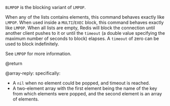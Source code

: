 `BLMPOP` is the blocking variant of `LMPOP`.

When any of the lists contains elements, this command behaves exactly like `LMPOP`.
When used inside a `MULTI`/`EXEC` block, this command behaves exactly like `LMPOP`.
When all lists are empty, Redis will block the connection until another client pushes to it or until the `timeout` (a double value specifying the maximum number of seconds to block) elapses.
A `timeout` of zero can be used to block indefinitely.

See `LMPOP` for more information.

@return

@array-reply: specifically:

* A `nil` when no element could be popped, and timeout is reached.
* A two-element array with the first element being the name of the key from which elements were popped, and the second element is an array of elements.
